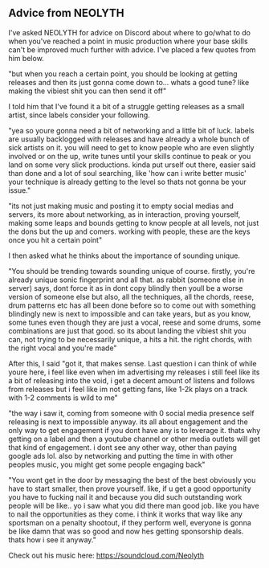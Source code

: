 ## Advice from NEOLYTH
I've asked NEOLYTH for advice on Discord about where to go/what to do when you've reached a point in music production where your base skills can't be improved much further with advice. I've placed a few quotes from him below.

"but when you reach a certain point, you should be looking at getting releases and then its just gonna come down to... whats a good tune? like making the vibiest shit you can then send it off"

I told him that I've found it a bit of a struggle getting releases as a small artist, since labels consider your following. 

"yea so youre gonna need a bit of networking and a little bit of luck. labels are usually backlogged with releases and have already a whole bunch of sick artists on it. you will need to get to know people who are even slightly involved or on the up, write tunes until your skills continue to peak or you land on some very slick productions. kinda put urself out there, easier said than done and a lot of soul searching, like 'how can i write better music' your technique is already getting to the level so thats not gonna be your issue."

"its not just making music and posting it to empty social medias and servers, its more about networking, as in interaction, proving yourself, making some leaps and bounds getting to know people at all levels, not just the dons but the up and comers. working with people, these are the keys once you hit a certain point"

I then asked what he thinks about the importance of sounding unique.

"You should be trending towards sounding unique of course. firstly, you're already unique sonic fingerprint and all that.  as rabbit (someone else in server) says, dont force it as in dont copy blindly then youll be a worse version of someone else but also, all the techniques, all the chords, reese, drum patterns etc has all been done before so to come out with something blindingly new is next to impossible and can take years, but as you know, some tunes even though they are just a vocal, reese and some drums, some combinations are just that good. so its about landing the vibiest shit you can, not trying to be necessarily unique, a hits a hit. the right chords, with the right vocal and you're made"

After this, I said "got it, that makes sense. Last question i can think of while youre here, i feel like even when im advertising my releases i still feel like its a bit of releasing into the void, i get a decent amount of listens and follows from releases but i feel like im not getting fans, like 1-2k plays on a track with 1-2 comments is wild to me"

"the way i saw it, coming from someone with 0 social media presence self releasing is next to impossible anyway. its all about engagement and the only way to get engagement if you dont have any is to leverage it. thats why getting on a label and then a youtube channel or other media outlets will get that kind of engagement. i dont see any other way, other than paying google ads lol. also by networking and putting the time in with other peoples music, you might get some people engaging back"

"You wont get in the door by messaging the best of the best obviously you have to start smaller, then prove yourself. like, if u get a good opportunity you have to fucking nail it and because you did such outstanding work people will be like.. yo i saw what you did there man good job. like you have to nail the opportunities as they come. i think it works that way like any sportsman on a penalty shootout, if they perform well, everyone is gonna be like damn that was so good and now hes getting sponsorship deals. thats how i see it anyway."

Check out his music here: https://soundcloud.com/Neolyth